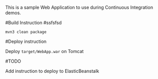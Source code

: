 This is a sample Web Application to use during Continuous Integration demos.

#Build Instruction
#ssfsfsd

```
mvn3 clean package
```



#Deploy instruction



Deploy ```target/WebApp.war``` on Tomcat
 
#TODO
 
Add instruction to deploy to ElasticBeanstalk
